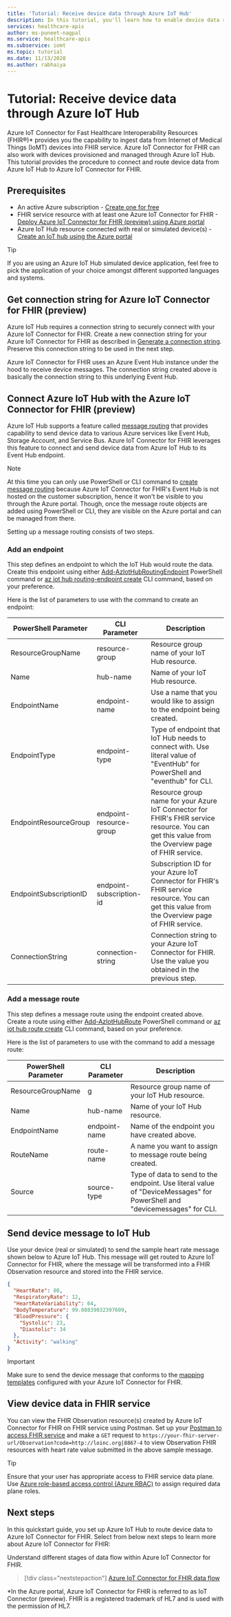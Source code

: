 ```yaml
---
title: 'Tutorial: Receive device data through Azure IoT Hub'
description: In this tutorial, you'll learn how to enable device data routing from IoT Hub into FHIR service through Azure IoT Connector for FHIR.
services: healthcare-apis
author: ms-puneet-nagpal
ms.service: healthcare-apis
ms.subservice: iomt
ms.topic: tutorial 
ms.date: 11/13/2020
ms.author: rabhaiya
---
```


# Tutorial: Receive device data through Azure IoT Hub

Azure IoT Connector for Fast Healthcare Interoperability Resources (FHIR&#174;)* provides you the capability to ingest data from Internet of Medical Things (IoMT) devices into FHIR service. Azure IoT Connector for FHIR can also work with devices provisioned and managed through Azure IoT Hub. This tutorial provides the procedure to connect and route device data from Azure IoT Hub to Azure IoT Connector for FHIR.

## Prerequisites

- An active Azure subscription - [Create one for free](https://azure.microsoft.com/free/?WT.mc_id=A261C142F)
- FHIR service resource with at least one Azure IoT Connector for FHIR - [Deploy Azure IoT Connector for FHIR (preview) using Azure portal](deploy-iot-connector-in-azure.md)
- Azure IoT Hub resource connected with real or simulated device(s) - [Create an IoT hub using the Azure portal](../../iot-develop/quickstart-send-telemetry-iot-hub.md?pivots=programming-language-csharp)

> [!TIP]
> If you are using an Azure IoT Hub simulated device application, feel free to pick the application of your choice amongst different supported languages and systems.

## Get connection string for Azure IoT Connector for FHIR (preview)

Azure IoT Hub requires a connection string to securely connect with your Azure IoT Connector for FHIR. Create a new connection string for your Azure IoT Connector for FHIR as described in [Generate a connection string](../azure-api-for-fhir/iot-fhir-portal-quickstart.md#generate-a-connection-string). Preserve this connection string to be used in the next step.

Azure IoT Connector for FHIR uses an Azure Event Hub instance under the hood to receive device messages. The connection string created above is basically the connection string to this underlying Event Hub.

## Connect Azure IoT Hub with the Azure IoT Connector for FHIR (preview)

Azure IoT Hub supports a feature called [message routing](../../iot-hub/iot-hub-devguide-messages-d2c.md) that provides capability to send device data to various Azure services like Event Hub, Storage Account, and Service Bus. Azure IoT Connector for FHIR leverages this feature to connect and send device data from Azure IoT Hub to its Event Hub endpoint.

> [!NOTE] 
> At this time you can only use PowerShell or CLI command to [create message routing](../../iot-hub/tutorial-routing.md) because Azure IoT Connector for FHIR's Event Hub is not hosted on the customer subscription, hence it won't be visible to you through the Azure portal. Though, once the message route objects are added using PowerShell or CLI, they are visible on the Azure portal and can be managed from there.

Setting up a message routing consists of two steps.

### Add an endpoint
This step defines an endpoint to which the IoT Hub would route the data. Create this endpoint using either [Add-AzIotHubRoutingEndpoint](/powershell/module/az.iothub/Add-AzIotHubRoutingEndpoint) PowerShell command or [az iot hub routing-endpoint create](/cli/azure/iot/hub/routing-endpoint#az_iot_hub_routing_endpoint_create) CLI command, based on your preference.

Here is the list of parameters to use with the command to create an endpoint:

|PowerShell Parameter|CLI Parameter|Description|
|---|---|---|
|ResourceGroupName|resource-group|Resource group name of your IoT Hub resource.|
|Name|hub-name|Name of your IoT Hub resource.|
|EndpointName|endpoint-name|Use a name that you would like to assign to the endpoint being created.|
|EndpointType|endpoint-type|Type of endpoint that IoT Hub needs to connect with. Use literal value of "EventHub" for PowerShell and "eventhub" for CLI.|
|EndpointResourceGroup|endpoint-resource-group|Resource group name for your Azure IoT Connector for FHIR's FHIR service resource. You can get this value from the Overview page of FHIR service.|
|EndpointSubscriptionID|endpoint-subscription-id|Subscription ID for your Azure IoT Connector for FHIR's FHIR service resource. You can get this value from the Overview page of FHIR service.|
|ConnectionString|connection-string|Connection string to your Azure IoT Connector for FHIR. Use the value you obtained in the previous step.|

### Add a message route
This step defines a message route using the endpoint created above. Create a route using either [Add-AzIotHubRoute](/powershell/module/az.iothub/Add-AzIoTHubRoute) PowerShell command or [az iot hub route create](/cli/azure/iot/hub/route#az_iot_hub_route_create) CLI command, based on your preference.

Here is the list of parameters to use with the command to add a message route:

|PowerShell Parameter|CLI Parameter|Description|
|---|---|---|
|ResourceGroupName|g|Resource group name of your IoT Hub resource.|
|Name|hub-name|Name of your IoT Hub resource.|
|EndpointName|endpoint-name|Name of the endpoint you have created above.|
|RouteName|route-name|A name you want to assign to message route being created.|
|Source|source-type|Type of data to send to the endpoint. Use literal value of "DeviceMessages" for PowerShell and "devicemessages" for CLI.|

## Send device message to IoT Hub

Use your device (real or simulated) to send the sample heart rate message shown below to Azure IoT Hub. This message will get routed to Azure IoT Connector for FHIR, where the message will be transformed into a FHIR Observation resource and stored into the FHIR service.

```json
{
  "HeartRate": 80,
  "RespiratoryRate": 12,
  "HeartRateVariability": 64,
  "BodyTemperature": 99.08839032397609,
  "BloodPressure": {
    "Systolic": 23,
    "Diastolic": 34
  },
  "Activity": "walking"
}
```
> [!IMPORTANT]
> Make sure to send the device message that conforms to the [mapping templates](how-to-use-fhir-mapping-iot.md) configured with your Azure IoT Connector for FHIR.

## View device data in FHIR service

You can view the FHIR Observation resource(s) created by Azure IoT Connector for FHIR on FHIR service using Postman. Set up your [Postman to access FHIR service](../azure-api-for-fhir/access-fhir-postman-tutorial.md) and make a `GET` request to `https://your-fhir-server-url/Observation?code=http://loinc.org|8867-4` to view Observation FHIR resources with heart rate value submitted in the above sample message.

> [!TIP]
> Ensure that your user has appropriate access to FHIR service data plane. Use [Azure role-based access control (Azure RBAC)](../azure-api-for-fhir/configure-azure-rbac.md) to assign required data plane roles.


## Next steps

In this quickstart guide, you set up Azure IoT Hub to route device data to Azure IoT Connector for FHIR. Select from below next steps to learn more about Azure IoT Connector for FHIR:

Understand different stages of data flow within Azure IoT Connector for FHIR.

>[!div class="nextstepaction"]
>[Azure IoT Connector for FHIR data flow](iot-data-flow.md)

*In the Azure portal, Azure IoT Connector for FHIR is referred to as IoT Connector (preview). FHIR is a registered trademark of HL7 and is used with the permission of HL7.